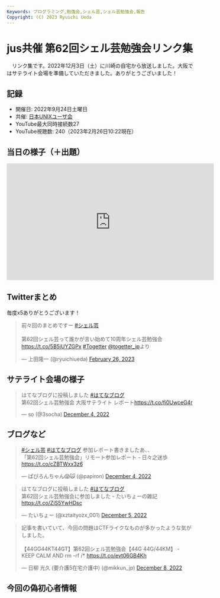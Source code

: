 ```yaml
---
Keywords: プログラミング,勉強会,シェル芸,シェル芸勉強会,報告
Copyright: (C) 2023 Ryuichi Ueda
---
```


# jus共催 第62回シェル芸勉強会リンク集

　リンク集です。2022年12月3日（土）に川崎の自宅から放送しました。大阪ではサテライト会場を準備していただきました。ありがとうございました！

## 記録

* 開催日: 2022年9月24日土曜日
* 共催: [日本UNIXユーザ会](https://www.jus.or.jp/)
* YouTube最大同時接続数27
* YouTube視聴数: 240（2023年2月26日10:22現在）


## 当日の様子（＋出題）

<iframe width="560" height="315" src="https://www.youtube.com/embed/UDw5C3BmZSA" title="YouTube video player" frameborder="0" allow="accelerometer; autoplay; clipboard-write; encrypted-media; gyroscope; picture-in-picture; web-share" allowfullscreen></iframe>

## Twitterまとめ

毎度x5ありがとうございます！

<blockquote class="twitter-tweet"><p lang="ja" dir="ltr">前々回のまとめですー <a href="https://twitter.com/hashtag/%E3%82%B7%E3%82%A7%E3%83%AB%E8%8A%B8?src=hash&amp;ref_src=twsrc%5Etfw">#シェル芸</a><br><br>第62回シェル芸って誰かが言い始めて10周年シェル芸勉強会 <a href="https://t.co/5B5iUYZGPx">https://t.co/5B5iUYZGPx</a> <a href="https://twitter.com/hashtag/Togetter?src=hash&amp;ref_src=twsrc%5Etfw">#Togetter</a> <a href="https://twitter.com/togetter_jp?ref_src=twsrc%5Etfw">@togetter_jp</a>より</p>&mdash; 上田隆一 (@ryuichiueda) <a href="https://twitter.com/ryuichiueda/status/1629653996846870528?ref_src=twsrc%5Etfw">February 26, 2023</a></blockquote> <script async src="https://platform.twitter.com/widgets.js" charset="utf-8"></script>

## サテライト会場の様子

<blockquote class="twitter-tweet" data-partner="tweetdeck"><p lang="ja" dir="ltr">はてなブログに投稿しました <a href="https://twitter.com/hashtag/%E3%81%AF%E3%81%A6%E3%81%AA%E3%83%96%E3%83%AD%E3%82%B0?src=hash&amp;ref_src=twsrc%5Etfw">#はてなブログ</a><br>第62回シェル芸勉強会 大阪サテライト レポート<a href="https://t.co/fi0UwceG4r">https://t.co/fi0UwceG4r</a></p>&mdash; so (@3socha) <a href="https://twitter.com/3socha/status/1599282610001563650?ref_src=twsrc%5Etfw">December 4, 2022</a></blockquote>

## ブログなど


<blockquote class="twitter-tweet" data-partner="tweetdeck"><p lang="ja" dir="ltr"><a href="https://twitter.com/hashtag/%E3%82%B7%E3%82%A7%E3%83%AB%E8%8A%B8?src=hash&amp;ref_src=twsrc%5Etfw">#シェル芸</a> <a href="https://twitter.com/hashtag/%E3%81%AF%E3%81%A6%E3%81%AA%E3%83%96%E3%83%AD%E3%82%B0?src=hash&amp;ref_src=twsrc%5Etfw">#はてなブログ</a> 参加レポート書きましたあ、、<br>「第62回シェル芸勉強会」リモート参加レポート - 日々之迷歩 <a href="https://t.co/cZBTWxx3z6">https://t.co/cZBTWxx3z6</a></p>&mdash; ぱぴろんちゃん😱🙀 (@papiron) <a href="https://twitter.com/papiron/status/1599402424628039680?ref_src=twsrc%5Etfw">December 4, 2022</a></blockquote>
<script async src="https://platform.twitter.com/widgets.js" charset="utf-8"></script>


<blockquote class="twitter-tweet" data-partner="tweetdeck"><p lang="ja" dir="ltr">はてなブログに投稿しました <a href="https://twitter.com/hashtag/%E3%81%AF%E3%81%A6%E3%81%AA%E3%83%96%E3%83%AD%E3%82%B0?src=hash&amp;ref_src=twsrc%5Etfw">#はてなブログ</a><br>第62回シェル芸勉強会に参加しました - たいちょーの雑記 <a href="https://t.co/ZiS5YwHDsc">https://t.co/ZiS5YwHDsc</a></p>&mdash; たいちょー (@xztaityozx_001) <a href="https://twitter.com/xztaityozx_001/status/1599705890827165697?ref_src=twsrc%5Etfw">December 5, 2022</a></blockquote>
<script async src="https://platform.twitter.com/widgets.js" charset="utf-8"></script>


<blockquote class="twitter-tweet" data-partner="tweetdeck"><p lang="ja" dir="ltr">記事を書いていて、今回の問題はCTFライクなものが多かったような気がしました。<br><br>【44GG44KT44GT】第62回シェル芸勉強会【44G 44G/44KM】 - KEEP CALM AND rm -rf /* <a href="https://t.co/evt06GB4Kh">https://t.co/evt06GB4Kh</a></p>&mdash; 日柳 光久 (要介護5在宅介護中) (@mikkun_jp) <a href="https://twitter.com/mikkun_jp/status/1600852166994178048?ref_src=twsrc%5Etfw">December 8, 2022</a></blockquote>
<script async src="https://platform.twitter.com/widgets.js" charset="utf-8"></script>


## 今回の偽初心者情報


